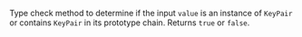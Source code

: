 Type check method to determine if the input `value` is an instance of `KeyPair` or contains `KeyPair` in its prototype chain.  Returns `true` or `false`.

